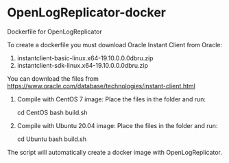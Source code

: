 # OpenLogReplicator-docker
Dockerfile for OpenLogReplicator

To create a dockerfile you must download Oracle Instant Client from Oracle:
1. instantclient-basic-linux.x64-19.10.0.0.0dbru.zip
2. instantclient-sdk-linux.x64-19.10.0.0.0dbru.zip

You can download the files from https://www.oracle.com/database/technologies/instant-client.html

1. Compile with CentOS 7 image:
Place the files in the folder and run:

    cd CentOS
    bash build.sh

2. Compile with Ubuntu 20.04 image:
Place the files in the folder and run:

    cd Ubuntu
    bash build.sh

The script will automatically create a docker image with OpenLogReplicator.
